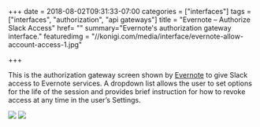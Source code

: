 +++
date = 2018-08-02T09:31:33-07:00
categories = ["interfaces"]
tags = ["interfaces", "authorization", "api gateways"]
title = "Evernote – Authorize Slack Access"
href= ""
summary="Evernote's authorization gateway interface."
featuredimg = "//konigi.com/media/interface/evernote-allow-account-access-1.jpg"


+++

This is the authorization gateway screen shown by <a href="//evernote.com/">Evernote</a> to give Slack access to Evernote services. A dropdown list allows the user to set options for the life of the session and provides brief instruction for how to revoke access at any time in the user’s Settings.

<img src="//konigi.com/media/interface/evernote-allow-account-access-1.jpg" />

<img src="//konigi.com/media/interface/evernote-allow-account-access-2.jpg" />
